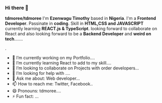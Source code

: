 ### Hi there 👋


**tdmoree/tdmoree** I'm **Ezenwagu Timothy** based in **Nigeria**. I'm a **Frontend Developer**. Passinate in **coding**. Skill in **HTML,CSS and JAVASCRIPT** currently learning **REACT.js & TypeScript**. looking forward to collaborate on React and also looking forward to be a **Backend Developer** and **weird on tech**.......
<!--is a ✨ _special_ ✨ repository because its **all about me** `README.md` (this file) appears on your GitHub profile-->.


- 🔭 I’m currently working on my Portfolio....
- 🌱 I’m currently learning React to add to my skill....
- 👯 I’m looking to collaborate on Projects with order developers...
- 🤔 I’m looking for help with ....
- 💬 Ask me about: Web developer...
- 📫 How to reach me: Twitter, Facebook..
- 😄 Pronouns: tdmoree....
- ⚡ Fun fact: ...
